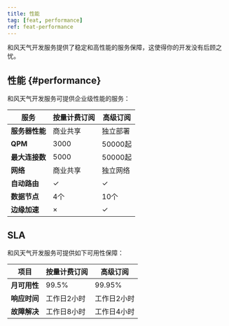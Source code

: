 ```yaml
---
title: 性能
tag: [feat, performance]
ref: feat-performance
---
```


和风天气开发服务提供了稳定和高性能的服务保障，这使得你的开发没有后顾之忧。

## 性能 {#performance}

和风天气开发服务可提供企业级性能的服务：

| **服务**       | **按量计费订阅** | **高级订阅** |
| -------------- | ---------------- | ------------ |
| **服务器性能** | 商业共享         | 独立部署     |
| **QPM**        | 3000             | 50000起      |
| **最大连接数** | 5000             | 50000起      |
| **网络**       | 商业共享         | 独立网络     |
| **自动路由**   | &#10003;         | &#10003;     |
| **数据节点**   | 4个              | 10个         |
| **边缘加速**   | &times;          | &#10003;     |

## SLA

和风天气开发服务可提供如下可用性保障：

| **项目**     | **按量计费订阅** | **高级订阅** |
| ------------ | ------------ | ------------ |
| **月可用性** | 99.5%        | 99.95%       |
| **响应时间** | 工作日2小时  | 工作日2小时  |
| **故障解决** | 工作日8小时  | 工作日4小时  |

